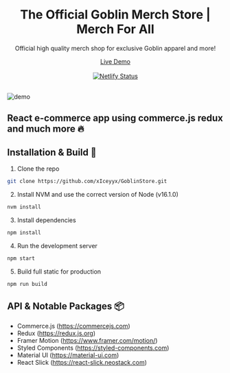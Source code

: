<div align="center">
  <h1>The Official Goblin Merch Store | Merch For All</h1>
  <p>Official high quality merch shop for exclusive Goblin apparel and more!</p>
  <a href="https://vibrant-haibt-14a9d6.netlify.app/" target="_blank">Live Demo</a>
</div>
<br/>
<div align="center">
  <a href="https://app.netlify.com/sites/vibrant-haibt-14a9d6/deploys" target="_blank">
    <img src="https://api.netlify.com/api/v1/badges/0546cb39-104b-4b92-a8cf-08c6c6622fa8/deploy-status" alt="Netlify Status"/>
  </a>
</div>
<br/>
  
![demo](https://cdn.discordapp.com/attachments/771433993744678972/879131020723617802/unknown.png)

## React e-commerce app using commerce.js redux and much more 🔥

## Installation & Build 🔨

1. Clone the repo

```sh
git clone https://github.com/xIceyyx/GoblinStore.git
```

2. Install NVM and use the correct version of Node (v16.1.0)

```sh
nvm install
```

3. Install dependencies

```sh
npm install
```

4. Run the development server

```sh
npm start
```

5. Build full static for production

```sh
npm run build
```

## API & Notable Packages 📦

- Commerce.js (https://commercejs.com)
- Redux (https://redux.js.org)
- Framer Motion (https://www.framer.com/motion/)
- Styled Components (https://styled-components.com)
- Material UI (https://material-ui.com)
- React Slick (https://react-slick.neostack.com)
